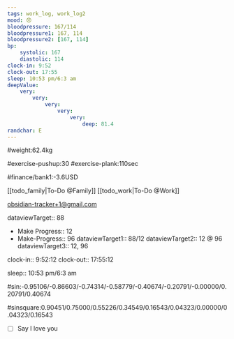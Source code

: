 ```yaml
---
tags: work_log, work_log2
mood: 😞
bloodpressure: 167/114
bloodpressure1: 167, 114
bloodpressure2: [167, 114]
bp:
    systolic: 167
    diastolic: 114
clock-in: 9:52
clock-out: 17:55
sleep: 10:53 pm/6:3 am
deepValue: 
    very: 
        very: 
            very: 
                very: 
                    very: 
                        deep: 81.4
randchar: E
---
```


#weight:62.4kg

#exercise-pushup:30
#exercise-plank:110sec





#finance/bank1:-3.6USD

[[todo_family|To-Do @Family]]
[[todo_work|To-Do @Work]]

obsidian-tracker+1@gmail.com


dataviewTarget:: 88
- Make Progress:: 12
- Make-Progress:: 96
dataviewTarget1:: 88/12
dataviewTarget2:: 12 @ 96
dataviewTarget3:: 12, 96

clock-in:: 9:52:12
clock-out:: 17:55:12

sleep:: 10:53 pm/6:3 am

#sin:-0.95106/-0.86603/-0.74314/-0.58779/-0.40674/-0.20791/-0.00000/0.20791/0.40674

#sinsquare:0.90451/0.75000/0.55226/0.34549/0.16543/0.04323/0.00000/0.04323/0.16543

- [ ] Say I love you

